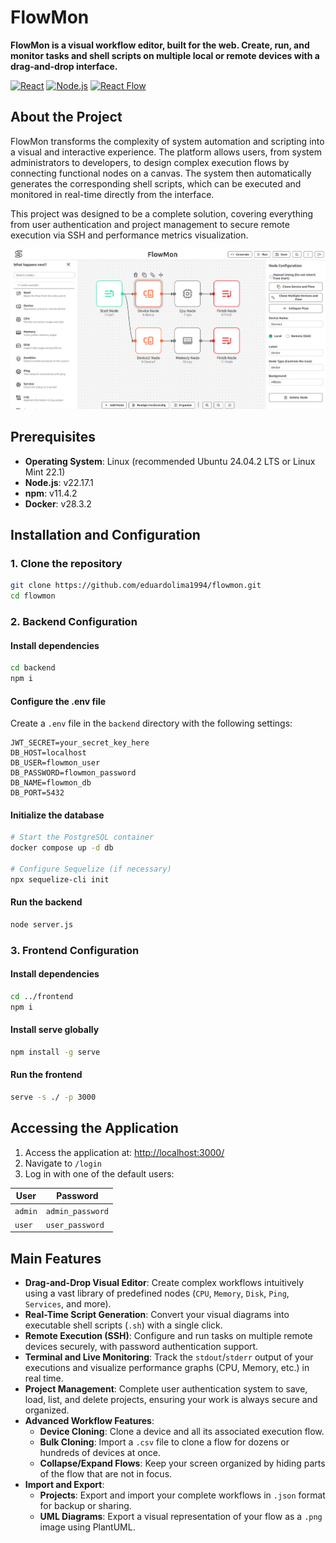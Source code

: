 # FlowMon

**FlowMon is a visual workflow editor, built for the web. Create, run, and monitor tasks and shell scripts on multiple local or remote devices with a drag-and-drop interface.**

[![React](https://img.shields.io/badge/React-18-blue?logo=react)](https://react.dev/)
[![Node.js](https://img.shields.io/badge/Node.js-20-green?logo=nodedotjs)](https://nodejs.org/)
[![React Flow](https://img.shields.io/badge/React_Flow-11-orange)](https://reactflow.dev/)

## About the Project

FlowMon transforms the complexity of system automation and scripting into a visual and interactive experience. The platform allows users, from system administrators to developers, to design complex execution flows by connecting functional nodes on a canvas. The system then automatically generates the corresponding shell scripts, which can be executed and monitored in real-time directly from the interface.

This project was designed to be a complete solution, covering everything from user authentication and project management to secure remote execution via SSH and performance metrics visualization.

![alt text](image.png)

## Prerequisites

- **Operating System**: Linux (recommended Ubuntu 24.04.2 LTS or Linux Mint 22.1)
- **Node.js**: v22.17.1
- **npm**: v11.4.2
- **Docker**: v28.3.2

## Installation and Configuration

### 1. Clone the repository

```bash
git clone https://github.com/eduardolima1994/flowmon.git
cd flowmon
```

### 2. Backend Configuration

#### Install dependencies
```bash
cd backend
npm i
```

#### Configure the .env file
Create a `.env` file in the `backend` directory with the following settings:

```env
JWT_SECRET=your_secret_key_here
DB_HOST=localhost 
DB_USER=flowmon_user
DB_PASSWORD=flowmon_password
DB_NAME=flowmon_db
DB_PORT=5432
```

#### Initialize the database
```bash
# Start the PostgreSQL container
docker compose up -d db

# Configure Sequelize (if necessary)
npx sequelize-cli init
```

#### Run the backend
```bash
node server.js
```

### 3. Frontend Configuration

#### Install dependencies
```bash
cd ../frontend
npm i
```

#### Install serve globally
```bash
npm install -g serve 
```

#### Run the frontend
```bash
serve -s ./ -p 3000
```

## Accessing the Application

1. Access the application at: [http://localhost:3000/](http://localhost:3000/)
2. Navigate to `/login`
3. Log in with one of the default users:

| User | Password |
|---------|-------|
| `admin` | `admin_password` |
| `user` | `user_password` |

## Main Features

- **Drag-and-Drop Visual Editor**: Create complex workflows intuitively using a vast library of predefined nodes (`CPU`, `Memory`, `Disk`, `Ping`, `Services`, and more).
- **Real-Time Script Generation**: Convert your visual diagrams into executable shell scripts (`.sh`) with a single click.
- **Remote Execution (SSH)**: Configure and run tasks on multiple remote devices securely, with password authentication support.
- **Terminal and Live Monitoring**: Track the `stdout`/`stderr` output of your executions and visualize performance graphs (CPU, Memory, etc.) in real time.
- **Project Management**: Complete user authentication system to save, load, list, and delete projects, ensuring your work is always secure and organized.
- **Advanced Workflow Features**:
  - **Device Cloning**: Clone a device and all its associated execution flow.
  - **Bulk Cloning**: Import a `.csv` file to clone a flow for dozens or hundreds of devices at once.
  - **Collapse/Expand Flows**: Keep your screen organized by hiding parts of the flow that are not in focus.
- **Import and Export**:
  - **Projects**: Export and import your complete workflows in `.json` format for backup or sharing.
  - **UML Diagrams**: Export a visual representation of your flow as a `.png` image using PlantUML.